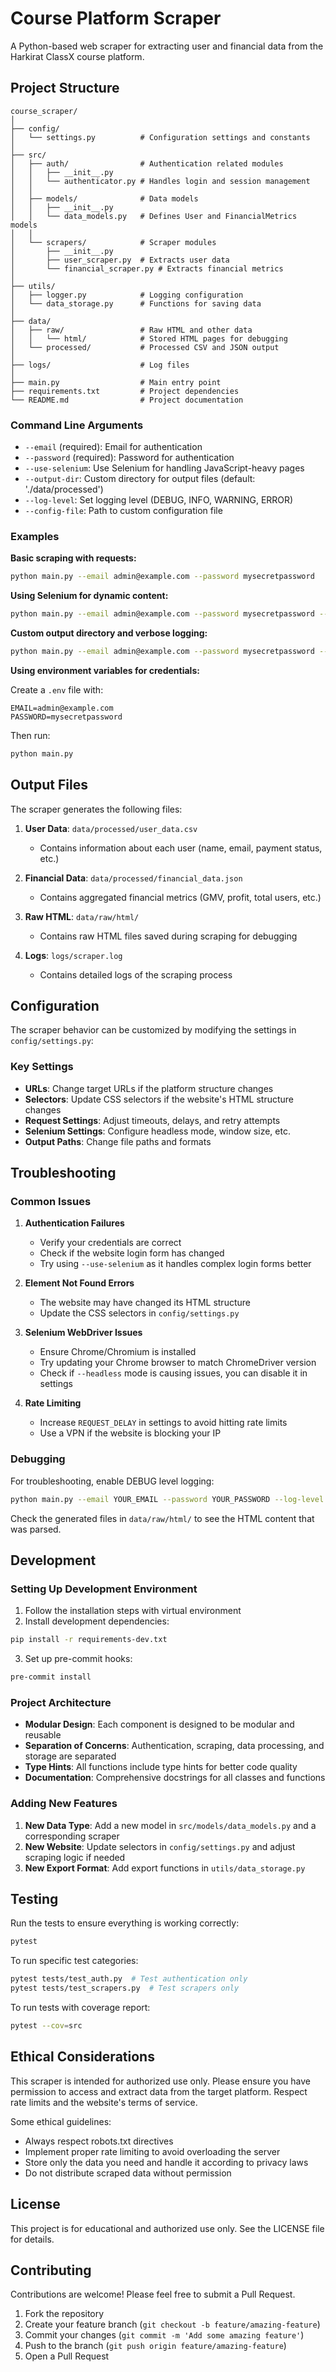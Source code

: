 # Course Platform Scraper

A Python-based web scraper for extracting user and financial data from the Harkirat ClassX course platform.

## Project Structure

```
course_scraper/
│
├── config/
│   └── settings.py          # Configuration settings and constants
│
├── src/
│   ├── auth/                # Authentication related modules
│   │   ├── __init__.py
│   │   └── authenticator.py # Handles login and session management
│   │
│   ├── models/              # Data models
│   │   ├── __init__.py
│   │   └── data_models.py   # Defines User and FinancialMetrics models
│   │
│   └── scrapers/            # Scraper modules
│       ├── __init__.py
│       ├── user_scraper.py  # Extracts user data
│       └── financial_scraper.py # Extracts financial metrics
│
├── utils/
│   ├── logger.py            # Logging configuration
│   └── data_storage.py      # Functions for saving data
│
├── data/
│   ├── raw/                 # Raw HTML and other data
│   │   └── html/            # Stored HTML pages for debugging
│   └── processed/           # Processed CSV and JSON output
│
├── logs/                    # Log files
│
├── main.py                  # Main entry point
├── requirements.txt         # Project dependencies
└── README.md                # Project documentation
```


### Command Line Arguments

- `--email` (required): Email for authentication
- `--password` (required): Password for authentication
- `--use-selenium`: Use Selenium for handling JavaScript-heavy pages
- `--output-dir`: Custom directory for output files (default: './data/processed')
- `--log-level`: Set logging level (DEBUG, INFO, WARNING, ERROR)
- `--config-file`: Path to custom configuration file

### Examples

**Basic scraping with requests:**
```bash
python main.py --email admin@example.com --password mysecretpassword
```

**Using Selenium for dynamic content:**
```bash
python main.py --email admin@example.com --password mysecretpassword --use-selenium
```

**Custom output directory and verbose logging:**
```bash
python main.py --email admin@example.com --password mysecretpassword --output-dir ./my_data --log-level DEBUG
```

**Using environment variables for credentials:**

Create a `.env` file with:
```
EMAIL=admin@example.com
PASSWORD=mysecretpassword
```

Then run:
```bash
python main.py
```

## Output Files

The scraper generates the following files:

1. **User Data**: `data/processed/user_data.csv`
   - Contains information about each user (name, email, payment status, etc.)

2. **Financial Data**: `data/processed/financial_data.json`
   - Contains aggregated financial metrics (GMV, profit, total users, etc.)

3. **Raw HTML**: `data/raw/html/`
   - Contains raw HTML files saved during scraping for debugging

4. **Logs**: `logs/scraper.log`
   - Contains detailed logs of the scraping process

## Configuration

The scraper behavior can be customized by modifying the settings in `config/settings.py`:

### Key Settings

- **URLs**: Change target URLs if the platform structure changes
- **Selectors**: Update CSS selectors if the website's HTML structure changes
- **Request Settings**: Adjust timeouts, delays, and retry attempts
- **Selenium Settings**: Configure headless mode, window size, etc.
- **Output Paths**: Change file paths and formats

## Troubleshooting

### Common Issues

1. **Authentication Failures**
   - Verify your credentials are correct
   - Check if the website login form has changed
   - Try using `--use-selenium` as it handles complex login forms better

2. **Element Not Found Errors**
   - The website may have changed its HTML structure
   - Update the CSS selectors in `config/settings.py`

3. **Selenium WebDriver Issues**
   - Ensure Chrome/Chromium is installed
   - Try updating your Chrome browser to match ChromeDriver version
   - Check if `--headless` mode is causing issues, you can disable it in settings

4. **Rate Limiting**
   - Increase `REQUEST_DELAY` in settings to avoid hitting rate limits
   - Use a VPN if the website is blocking your IP

### Debugging

For troubleshooting, enable DEBUG level logging:

```bash
python main.py --email YOUR_EMAIL --password YOUR_PASSWORD --log-level DEBUG
```

Check the generated files in `data/raw/html/` to see the HTML content that was parsed.

## Development

### Setting Up Development Environment

1. Follow the installation steps with virtual environment
2. Install development dependencies:

```bash
pip install -r requirements-dev.txt
```

3. Set up pre-commit hooks:

```bash
pre-commit install
```

### Project Architecture

- **Modular Design**: Each component is designed to be modular and reusable
- **Separation of Concerns**: Authentication, scraping, data processing, and storage are separated
- **Type Hints**: All functions include type hints for better code quality
- **Documentation**: Comprehensive docstrings for all classes and functions

### Adding New Features

1. **New Data Type**: Add a new model in `src/models/data_models.py` and a corresponding scraper
2. **New Website**: Update selectors in `config/settings.py` and adjust scraping logic if needed
3. **New Export Format**: Add export functions in `utils/data_storage.py`

## Testing

Run the tests to ensure everything is working correctly:

```bash
pytest
```

To run specific test categories:

```bash
pytest tests/test_auth.py  # Test authentication only
pytest tests/test_scrapers.py  # Test scrapers only
```

To run tests with coverage report:

```bash
pytest --cov=src
```

## Ethical Considerations

This scraper is intended for authorized use only. Please ensure you have permission to access and extract data from the target platform. Respect rate limits and the website's terms of service.

Some ethical guidelines:

- Always respect robots.txt directives
- Implement proper rate limiting to avoid overloading the server
- Store only the data you need and handle it according to privacy laws
- Do not distribute scraped data without permission

## License

This project is for educational and authorized use only. See the LICENSE file for details.

## Contributing

Contributions are welcome! Please feel free to submit a Pull Request.

1. Fork the repository
2. Create your feature branch (`git checkout -b feature/amazing-feature`)
3. Commit your changes (`git commit -m 'Add some amazing feature'`)
4. Push to the branch (`git push origin feature/amazing-feature`)
5. Open a Pull Request
